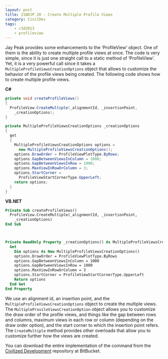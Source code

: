 ```yaml
---
layout: post
title: 21WOJP 20 - Create Multiple Profile Views
category: CivilDev
tags:
    - c3d2013
    - profileview
---
```


Jay Peak provides some enhancements to the ‘ProfileView’ object. One of them is 
the ability to create multiple profile views at once. The code is very simple, 
since it is just one straight call to a static method of ‘ProfileView’. Yet, it 
is a very powerful call since it takes a `MultipleProfileViewsCreationOptions` 
object that allows to customize the behavior of the profile views being created. 
The following code shows how to create multiple profile views.

**C#**

```csharp
private void createProfileViews()
{
  ProfileView.CreateMultiple(_alignmentId, _insertionPoint,
    _creationOptions);
}

private MultipleProfileViewsCreationOptions _creationOptions
{
  get
  {
    MultipleProfileViewsCreationOptions options =
      new MultipleProfileViewsCreationOptions();
    options.DrawOrder = ProfileViewPlotType.ByRows;
    options.GapBetweenViewsInColumn = 1000;
    options.GapBetweenViewsInRow = 1000;
    options.MaxViewInRowOrColumn = 3;
    options.StartCorner = 
      ProfileViewStartCornerType.UpperLeft;
    return options;
  }
}
```

**VB.NET**

```vb
Private Sub createProfileViews()
  ProfileView.CreateMultiple(_alignmentId, _insertionPoint,
    _creationOptions)
End Sub



Private ReadOnly Property _creationOptions() As MultipleProfileViewsCreationOptions
  Get
    Dim options As New MultipleProfileViewsCreationOptions()
    options.DrawOrder = ProfileViewPlotType.ByRows
    options.GapBetweenViewsInColumn = 1000
    options.GapBetweenViewsInRow = 1000
    options.MaxViewInRowOrColumn = 3
    options.StartCorner = ProfileViewStartCornerType.UpperLeft
    Return options
  End Get
End Property
```

We use an alignment id, an insertion point, and the 
`MultipleProfileViewsCreationOptions` object to create the multiple views. The 
`MultipleProvileViewsCreationOption` object allows you to customize the draw 
order of the profile views, and things like the gap between rows and columns, 
maximum views in each row or column (depending on the draw order option), and 
the start corner to which the insertion point refers. The `CreateMultiple` 
method provides other overloads that allow you to customize further how the 
views are created.

You can download the entire implementation of the command from the [Civilized 
Development](https://bitbucket.org/IsaacRodriguez/civilizeddevelopment) 
repository at BitBucket.
